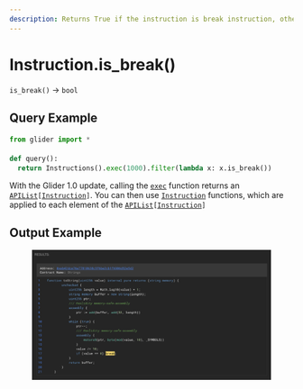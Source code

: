 ```yaml
---
description: Returns True if the instruction is break instruction, otherwise returns False.
---
```


# Instruction.is\_break()

`is_break()` -> `bool`

## Query Example

```python
from glider import *

def query():
  return Instructions().exec(1000).filter(lambda x: x.is_break())
```

With the Glider 1.0 update, calling the [`exec`](../instructions/instructions.exec.md) function returns an [`APIList`](../iterables/apilist.md)`[`[`Instruction`](./)`]`. You can then use [`Instruction`](./) functions, which are applied to each element of the [`APIList`](../iterables/apilist.md)`[`[`Instruction`](./)`]`

## Output Example

<figure><img src="../../.gitbook/assets/image (9) (1).png" alt=""><figcaption></figcaption></figure>
